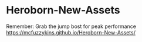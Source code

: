 # Heroborn-New-Assets
Remember: Grab the jump bost for peak performance
https://mcfuzzykins.github.io/Heroborn-New-Assets/
